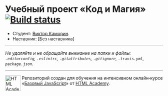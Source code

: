 # Учебный проект «Код и Магия» [![Build status][travis-image]][travis-url]

* Студент: [Виктор Каморин](https://up.htmlacademy.ru/javascript/11/user/204269).
* Наставник: [Без наставника]
---

_Не удаляйте и не обращайте внимание на папки и файлы:_<br>
_`.editorconfig`, `.eslintrc`, `.gitattributes`, `.gitignore`, `.travis.yml`, `package.json`._

---

<a href="https://htmlacademy.ru/intensive/javascript"><img align="left" width="50" height="50" title="HTML Academy" src="https://up.htmlacademy.ru/static/img/intensive/javascript/logo-for-github.svg"></a>

Репозиторий создан для обучения на интенсивном онлайн‑курсе «[Базовый JavaScript](https://htmlacademy.ru/intensive/javascript)» от [HTML Academy](https://htmlacademy.ru).

[travis-image]: https://travis-ci.org/htmlacademy-javascript/204269-code-and-magick.svg?branch=master
[travis-url]: https://travis-ci.org/htmlacademy-javascript/204269-code-and-magick
